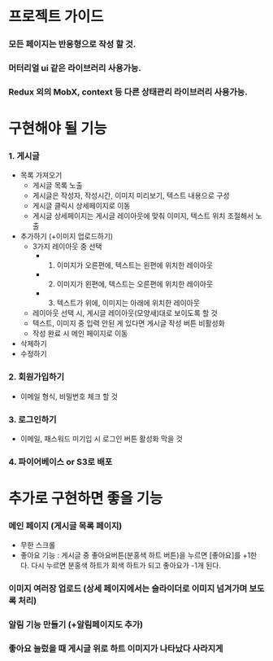 # 프로젝트 가이드

### 모든 페이지는 반응형으로 작성 할 것.
### 머터리얼 ui 같은 라이브러리 사용가능.
### Redux 외의 MobX, context 등 다른 상태관리 라이브러리 사용가능.

# 구현해야 될 기능

### 1. 게시글 

   - 목록 가져오기
      - 게시글 목록 노출
      - 게시글은 작성자, 작성시간, 이미지 미리보기, 텍스트 내용으로 구성
      - 게시글 클릭시 상세페이지로 이동
      - 게시글 상세페이지는 게시글 레이아웃에 맞춰 이미지, 텍스트 위치 조절해서 노출
   - 추가하기 (+이미지 업로드하기)
       - 3가지 레이아웃 중 선택
          - 1. 이미지가 오른편에, 텍스트는 왼편에 위치한 레이아웃
          - 2. 이미지가 왼편에, 텍스트는 오른편에 위치한 레이아웃
          - 3. 텍스트가 위에, 이미지는 아래에 위치한 레이아웃
       - 레이아웃 선택 시, 게시글 레이아웃(모양새)대로 보이도록 할 것
       - 텍스트, 이미지 중 입력 안된 게 있다면 게시글 작성 버튼 비활성화
       - 작성 완료 시 메인 페이지로 이동
   - 삭제하기 
   - 수정하기
   
### 2. 회원가입하기
   - 이메일 형식, 비밀번호 체크 할 것
   
### 3. 로그인하기  
   - 이메일, 패스워드 미기입 시 로그인 버튼 활성화 막을 것
   
### 4. 파이어베이스 or S3로 배포

# 추가로 구현하면 좋을 기능

### 메인 페이지 (게시글 목록 페이지)
   - 무한 스크롤
   - 좋아요 기능 : 게시글 중 좋아요버튼(분홍색 하트 버튼)을 누르면 [좋아요]를 +1한다. 다시 누르면 분홍색 하트가 회색 하트가 되고 좋아요가 -1개 된다.
### 이미지 여러장 업로드 (상세 페이지에서는 슬라이더로 이미지 넘겨가며 보도록 처리)
### 알림 기능 만들기 (+알림페이지도 추가)
### 좋아요 눌렀을 때 게시글 위로 하트 이미지가 나타났다 사라지게 

